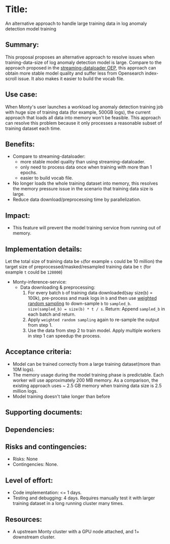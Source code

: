 # Title: 
An alternative approach to handle large training data in log anomaly detection model training

## Summary: 
This proposal proposes an alternative approach to resolve issues when training-data-size of log anomaly detection model is large. Compare to the approach proposed in the [streaming-dataloader OEP](https://github.com/aity-cloud/monty/blob/main/enhancements/aiops/20230203-introduce-streaming-dataloader-in-log-anomaly-detection-model-training.md), this approach can obtain more stable model quality and suffer less from Opensearch index-scroll issue. It also makes it easier to build the vocab file.

## Use case: 
When Monty's user launches a workload log anomaly detection training job with huge size of training data (for example, 500GB logs), the current approach that loads all data into memory won't be feasible. This approach can resolve this problem because it only processes a reasonable subset of training dataset each time.

## Benefits: 
* Compare to streaming-dataloader:
	* more stable model quality than using streaming-dataloader.
	* only need to process data once when training with more than 1 epochs.
	* easier to build vocab file.
* No longer loads the whole training dataset into memory, this resolves the memory pressure issue in the scenario that training data size is large.
* Reduce data download/preprocessing time by parallelization.


## Impact: 
* This feature will prevent the model training service from running out of memory.

## Implementation details: 

Let the total size of training data be `s`(for example `s` could be 10 million)
the target size of preprocessed/masked/resampled training data be `t` (for example `t` could be `128000`)

* Monty-inference-service:
	*  Data downloading & preprocessing: 
		1. For every batch `b` of training data downloaded(say size(`b`) = 100k), pre-process and mask logs in `b` and then use [weighted random sampling](https://github.com/aity-cloud/monty-inference-service/blob/main/monty_inference_service/montylog_trainer.py#L120) to down-sample `b` to `sampled_b`. `size(sampled_b) = size(b) * t / s`. 
		   Return: Append `sampled_b` in each batch and return.
		2. Apply `weighted random sampling` again to re-sample the output from step 1. 
		3. Use the data from step 2 to train model.
		Apply multiple workers in step 1 can speedup the process.



## Acceptance criteria: 
* Model can be trained correctly from a large training dataset(more than 10M logs).
* The memory usage during the model training phase is predictable. Each worker will use approximately 200 MB memory. As a comparison, the existing approach uses ~ 2.5 GB memory when training data size is 2.5 million logs.
* Model training doesn't take longer than before


## Supporting documents: 

## Dependencies: 

## Risks and contingencies: 
* Risks: None
* Contingencies: None. 

## Level of effort: 
* Code implementation: <= 1 days. 
* Testing and debugging: 4 days. Requires manually test it with larger training dataset in a long running cluster many times.

## Resources: 
* A upstream Monty cluster with a GPU node attached, and 1+ downstream cluster.
